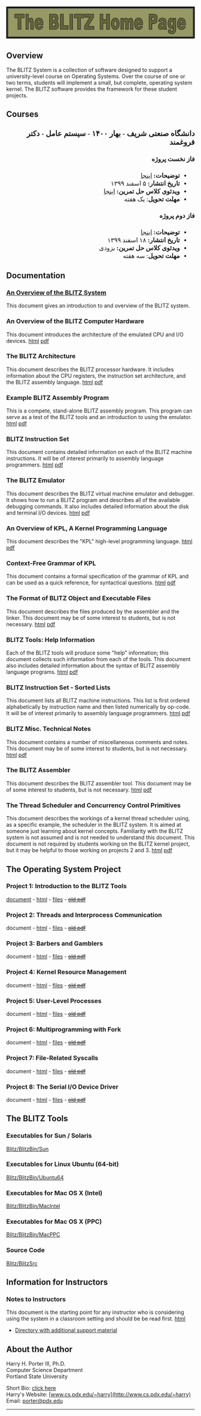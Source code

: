<style>
@import url('https://fonts.googleapis.com/css2?family=Lateef&display=swap');
</style>


![The BLITZ Home Page - LOGO](logo.jpg)  

## Overview

The BLITZ System is a collection of software designed to support a university-level course on Operating Systems. Over the course of one or two terms, students will implement a small, but complete, operating system kernel. The BLITZ software provides the framework for these student projects.

## Courses

<div dir="rtl" style="font-family: 'Lateef', cursive;font-size:1.2em" markdown="1">


### دانشگاه صنعتی شریف - بهار ۱۴۰۰ - سیستم عامل - دکتر فروغمند

#### فاز نخست پروژه
 - **توضیحات:** [اینجا](courses/sharif-1400-02/phase-one/persian-summary)
 - **تاریخ انتشار:** ۵ اسفند ۱۳۹۹
 - **ویدئو‌ی کلاس حل تمرین:** [اینجا](https://aparat.com/v/gy8MD)
 - **مهلت تحویل**: یک هفته

#### فاز دوم پروژه
 - **توضیحات:** [اینجا](courses/sharif-1400-02/phase-two/persian-summary)
 - **تاریخ انتشار:** ۱۸ اسفند ۱۳۹۹
 - **ویدئو‌ی کلاس حل تمرین:** بزودی
 - **مهلت تحویل**: سه هفته


</div>

## Documentation

### [An Overview of the BLITZ System](docs/overview)
This document gives an introduction to and overview of the BLITZ system.
  

### An Overview of the BLITZ Computer Hardware  
This document introduces the architecture of the emulated CPU and I/O devices. [html](BlitzDoc/HardwareOverview.htm)  [pdf](BlitzDoc/HardwareOverview.pdf)

### The BLITZ Architecture  
This document describes the BLITZ processor hardware. It includes information about the CPU registers, the instruction set architecture, and the BLITZ assembly language. [html](BlitzDoc/BlitzArchitecture.htm)  [pdf](BlitzDoc/BlitzArchitecture.pdf)  
  

### Example BLITZ Assembly Program  
This is a compete, stand-alone BLITZ assembly program. This program can serve as a test of the BLITZ tools and an introduction to using the emulator. [html](BlitzDoc/ExamplePgm.htm)  [pdf](BlitzDoc/ExamplePgm.pdf)  
  

### BLITZ Instruction Set  
This document contains detailed information on each of the BLITZ machine instructions. It will be of interest primarily to assembly language programmers. [html](BlitzDoc/InstructionSet.htm)  [pdf](BlitzDoc/InstructionSet.pdf)  
  

### The BLITZ Emulator  
This document describes the BLITZ virtual machine emulator and debugger. It shows how to run a BLITZ program and describes all of the available debugging commands. It also includes detailed information about the disk and terminal I/O devices. [html](BlitzDoc/Emulator.htm)  [pdf](BlitzDoc/Emulator.pdf)  
  

### An Overview of KPL, A Kernel Programming Language  
This document describes the "KPL" high-level programming language. [html](BlitzDoc/KPLOverview.htm)  [pdf](BlitzDoc/KPLOverview.pdf) 
  

### Context-Free Grammar of KPL  
This document contains a formal specification of the grammar of KPL and can be used as a quick reference, for syntactical questions. [html](BlitzDoc/Syntax.htm)  [pdf](BlitzDoc/Syntax.pdf)  
  

### The Format of BLITZ Object and Executable Files  
This document describes the files produced by the assembler and the linker. This document may be of some interest to students, but is not necessary. [html](BlitzDoc/ObjectFileFormat.htm)  [pdf](BlitzDoc/ObjectFileFormat.pdf)  
  

### BLITZ Tools: Help Information  
Each of the BLITZ tools will produce some "help" information; this document collects such information from each of the tools. This document also includes detailed information about the syntax of BLITZ assembly language programs. [html](BlitzDoc/HelpDisplays.htm)  [pdf](BlitzDoc/HelpDisplays.pdf) 
  

### BLITZ Instruction Set - Sorted Lists  
This document lists all BLITZ machine instructions. This list is first ordered alphabetically by instruction name and then listed numerically by op-code. It will be of interest primarily to assembly language programmers. [html](BlitzDoc/InstSet-SortedLists.htm)  [pdf](BlitzDoc/InstSet-SortedLists.pdf) 
  

### BLITZ Misc. Technical Notes  
This document contains a number of miscellaneous comments and notes. This document may be of some interest to students, but is not necessary. [html](BlitzDoc/TechnicalNotes.htm)  [pdf](BlitzDoc/TechnicalNotes.pdf)  
  

### The BLITZ Assembler  
This document describes the BLITZ assembler tool. This document may be of some interest to students, but is not necessary. [html](BlitzDoc/BlitzAssembler.htm)  [pdf](BlitzDoc/BlitzAssembler.pdf)  
  

### The Thread Scheduler and Concurrency Control Primitives  
This document describes the workings of a kernel thread scheduler using, as a specific example, the scheduler in the BLITZ system. It is aimed at someone just learning about kernel concepts. Familiarity with the BLITZ system is not assumed and is not needed to understand this document. This document is not required by students working on the BLITZ kernel project, but it may be helpful to those working on projects 2 and 3. [html](BlitzDoc/ThreadScheduler.htm)  [pdf](BlitzDoc/ThreadScheduler.pdf)

## The Operating System Project

### Project 1: Introduction to the BLITZ Tools
[document](project/1) - [html](OSProject/p1/proj1.htm) - [files](https://github.com/BlitzOSProject/BlitzOSProject.github.io/tree/main/OSProject/p1) - [<s>old pdf</s>](OSProject/p1/proj1.pdf)
### Project 2: Threads and Interprocess Communication
document - [html](OSProject/p2/proj2.htm) - [files](https://github.com/BlitzOSProject/BlitzOSProject.github.io/tree/main/OSProject/p2) - [<s>old pdf</s>](OSProject/p2/proj2.pdf)
### Project 3: Barbers and Gamblers
document - [html](OSProject/p3/proj3.htm) - [files](https://github.com/BlitzOSProject/BlitzOSProject.github.io/tree/main/OSProject/p3) - [<s>old pdf</s>](OSProject/p3/proj3.pdf)
### Project 4: Kernel Resource Management
document - [html](OSProject/p4/proj4.htm) - [files](https://github.com/BlitzOSProject/BlitzOSProject.github.io/tree/main/OSProject/p4) - [<s>old pdf</s>](OSProject/p4/proj4.pdf)
### Project 5: User-Level Processes
document - [html](OSProject/p5/proj5.htm) - [files](https://github.com/BlitzOSProject/BlitzOSProject.github.io/tree/main/OSProject/p5) - [<s>old pdf</s>](OSProject/p5/proj5.pdf)
### Project 6: Multiprogramming with Fork
document - [html](OSProject/p6/proj6.htm) - [files](https://github.com/BlitzOSProject/BlitzOSProject.github.io/tree/main/OSProject/p6) - [<s>old pdf</s>](OSProject/p6/proj6.pdf)
### Project 7: File-Related Syscalls
document - [html](OSProject/p7/proj7.htm) - [files](https://github.com/BlitzOSProject/BlitzOSProject.github.io/tree/main/OSProject/p7) - [<s>old pdf</s>](OSProject/p7/proj7.pdf)
### Project 8: The Serial I/O Device Driver
document - [html](OSProject/p8/proj8.htm) - [files](https://github.com/BlitzOSProject/BlitzOSProject.github.io/tree/main/OSProject/p8) - [<s>old pdf</s>](OSProject/p8/proj8.pdf)

## The BLITZ Tools

### Executables for Sun / Solaris
[Blitz/BlitzBin/Sun](https://github.com/BlitzOSProject/BlitzOSProject.github.io/tree/main/BlitzBin/Sun)
### Executables for Linux Ubuntu (64-bit)
[Blitz/BlitzBin/Ubuntu64](https://github.com/BlitzOSProject/BlitzOSProject.github.io/tree/main/BlitzBin/Ubuntu64)
### Executables for Mac OS X (Intel)
[Blitz/BlitzBin/MacIntel](https://github.com/BlitzOSProject/BlitzOSProject.github.io/tree/main/BlitzBin/MacIntel)
### Executables for Mac OS X (PPC)
[Blitz/BlitzBin/MacPPC](https://github.com/BlitzOSProject/BlitzOSProject.github.io/tree/main/BlitzBin/MacPPC)
### Source Code
[Blitz/BlitzSrc](https://github.com/BlitzOSProject/BlitzOSProject.github.io/tree/main/BlitzSrc)

## Information for Instructors

### Notes to Instructors  
This document is the starting point for any instructor who is considering using the system in a classroom setting and should be be read first. [html](InstructorInfo/NotesToInstructors.htm)
*   [Directory with additional support material](InstructorInfo)  

## About the Author

Harry H. Porter III, Ph.D.  
Computer Science Department  
Portland State University  
  
Short Bio: [click here](http://web.cecs.pdx.edu/~harry/Blitz/ShortBio.html)  
Harry's Website: [www.cs.pdx.edu/~harry](http://www.cs.pdx.edu/~harry)  
Email: [porter@pdx.edu](mailto:porter@pdx.edu)  
  

- - -